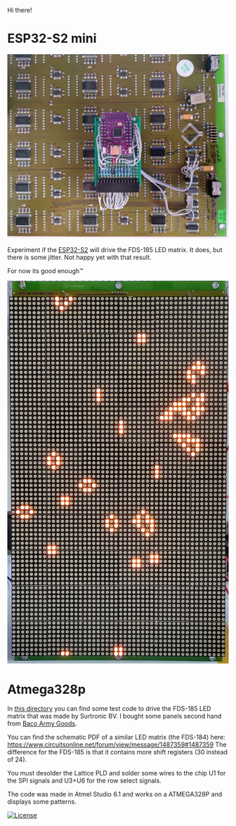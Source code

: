 Hi there!

# ESP32-S2 mini

![](ESP32-S2/esp32-s2-on-back.jpg)

Experiment if the [ESP32-S2](ESP32-S2/) will drive the FDS-185 LED matrix. It does, but there is some jitter. Not happy yet with that result.

For now its good enough™

![](ESP32-S2/esp32-s2-game-of-life.jpg)

# Atmega328p

In [this directory](Atmega328p/) you can find some test code to drive the FDS-185 LED matrix that was made by Surtronic BV. I bought some panels second hand from [Baco Army Goods](https://www.baco-army-goods.nl/).

You can find the schematic PDF of a similar LED matrix (the FDS-184) here: https://www.circuitsonline.net/forum/view/message/1487359#1487359
The difference for the FDS-185 is that it contains more shift registers (30 instead of 24).

You must desolder the Lattice PLD and solder some wires to the chip U1 for the SPI signals and U3+U6 for the row select signals.

The code was made in Atmel Studio 6.1 and works on a ATMEGA328P and displays some patterns.

[![License](https://img.shields.io/badge/License-Apache%202.0-blue.svg)](https://opensource.org/licenses/Apache-2.0)
